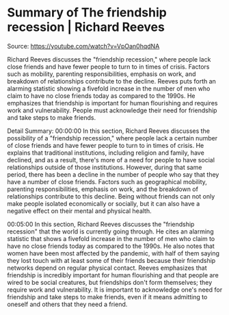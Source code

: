 # Summary of The friendship recession | Richard Reeves

Source: https://youtube.com/watch?v=VpOan0hqdNA

Richard Reeves discusses the "friendship recession," where people lack close friends and have fewer people to turn to in times of crisis. Factors such as mobility, parenting responsibilities, emphasis on work, and breakdown of relationships contribute to the decline. Reeves puts forth an alarming statistic showing a fivefold increase in the number of men who claim to have no close friends today as compared to the 1990s. He emphasizes that friendship is important for human flourishing and requires work and vulnerability. People must acknowledge their need for friendship and take steps to make friends.

Detail Summary: 
00:00:00
In this section, Richard Reeves discusses the possibility of a "friendship recession," where people lack a certain number of close friends and have fewer people to turn to in times of crisis. He explains that traditional institutions, including religion and family, have declined, and as a result, there's more of a need for people to have social relationships outside of those institutions. However, during that same period, there has been a decline in the number of people who say that they have a number of close friends. Factors such as geographical mobility, parenting responsibilities, emphasis on work, and the breakdown of relationships contribute to this decline. Being without friends can not only make people isolated economically or socially, but it can also have a negative effect on their mental and physical health.

00:05:00
In this section, Richard Reeves discusses the "friendship recession" that the world is currently going through. He cites an alarming statistic that shows a fivefold increase in the number of men who claim to have no close friends today as compared to the 1990s. He also notes that women have been most affected by the pandemic, with half of them saying they lost touch with at least some of their friends because their friendship networks depend on regular physical contact. Reeves emphasizes that friendship is incredibly important for human flourishing and that people are wired to be social creatures, but friendships don't form themselves; they require work and vulnerability. It is important to acknowledge one's need for friendship and take steps to make friends, even if it means admitting to oneself and others that they need a friend.

